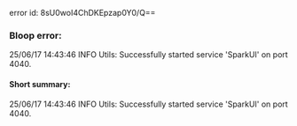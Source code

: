 error id: 8sU0woI4ChDKEpzap0Y0/Q==
### Bloop error:

25/06/17 14:43:46 INFO Utils: Successfully started service 'SparkUI' on port 4040.
#### Short summary: 

25/06/17 14:43:46 INFO Utils: Successfully started service 'SparkUI' on port 4040.